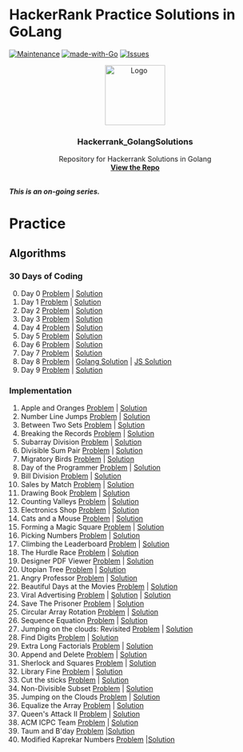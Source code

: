 # HackerRank Practice Solutions in GoLang
[![Maintenance][maintenance-shield]][maintenance-graph-url]
[![made-with-Go][made-with-go-shield]](https://golang.org/)
[![Issues][issues-shield]][issues-url]

<p align="center">
  <a href=" https://www.hackerrank.com/domains/tutorials/30-days-of-code">
    <img src="https://alternative.me/media/256/hackerrank-icon-3ruwgb2qxxh1gxg6-c.png" alt="Logo" width="120" height="120">
  </a>

<h3 align="center">Hackerrank_GolangSolutions</h3>

  <p align="center">
    Repository for Hackerrank Solutions in Golang
    <br />
    <a href="https://github.com/mohit810/Hackerrank_GolangSolutions"><strong>View the Repo</strong></a>
    <br />
    <br />
  </p>

***This is an on-going series.***

# Practice

## Algorithms

### 30 Days of Coding
0. Day 0 [Problem](https://www.hackerrank.com/challenges/30-hello-world/problem) | [Solution](https://github.com/mohit810/Hackerrank_GolangSolutions/blob/master/practice/30-Days-of-Coding/day-0.go)       
1. Day 1 [Problem](https://www.hackerrank.com/challenges/30-data-types/problem) | [Solution](https://github.com/mohit810/Hackerrank_GolangSolutions/blob/master/practice/30-Days-of-Coding/day-1.go)    
2. Day 2 [Problem](https://www.hackerrank.com/challenges/30-operators/problem) | [Solution](https://github.com/mohit810/Hackerrank_GolangSolutions/blob/master/practice/30-Days-of-Coding/day-2.go)
3. Day 3 [Problem](https://www.hackerrank.com/challenges/30-conditional-statements/problem) | [Solution](https://github.com/mohit810/Hackerrank_GolangSolutions/blob/master/practice/30-Days-of-Coding/day-3.go)
4. Day 4 [Problem](https://www.hackerrank.com/challenges/30-class-vs-instance/problem) | [Solution](https://github.com/mohit810/Hackerrank_GolangSolutions/blob/master/practice/30-Days-of-Coding/day-4.go)
5. Day 5 [Problem](https://www.hackerrank.com/challenges/30-loops/problem) | [Solution](https://github.com/mohit810/Hackerrank_GolangSolutions/blob/master/practice/30-Days-of-Coding/day-5.go)
6. Day 6 [Problem](https://www.hackerrank.com/challenges/30-review-loop/problem) | [Solution](https://github.com/mohit810/Hackerrank_GolangSolutions/blob/master/practice/30-Days-of-Coding/day-6.go)
7. Day 7 [Problem](https://www.hackerrank.com/challenges/30-arrays/problem) | [Solution](https://github.com/mohit810/Hackerrank_GolangSolutions/blob/master/practice/30-Days-of-Coding/day-7.go)
8. Day 8 [Problem](https://www.hackerrank.com/challenges/30-dictionaries-and-maps/problem) | [Golang Solution](https://github.com/mohit810/Hackerrank_GolangSolutions/blob/master/practice/30-Days-of-Coding/day-8.go) | [JS Solution](https://github.com/mohit810/Hackerrank_GolangSolutions/blob/master/practice/30-Days-of-Coding/day-8.js)
9. Day 9 [Problem](https://www.hackerrank.com/challenges/30-recursion/problem) | [Solution](https://github.com/mohit810/Hackerrank_GolangSolutions/blob/master/practice/30-Days-of-Coding/day-9.go)

### Implementation

1. Apple and Oranges [Problem](https://www.hackerrank.com/challenges/apple-and-orange/problem) | [Solution](https://github.com/mohit810/Hackerrank_GolangSolutions/blob/master/practice/algorithms/implementation/apple-and-orange.go)
2. Number Line Jumps [Problem](https://www.hackerrank.com/challenges/kangaroo/problem) | [Solution](https://github.com/mohit810/Hackerrank_GolangSolutions/blob/master/practice/algorithms/implementation/number-line-jumps.go)
3. Between Two Sets [Problem](https://www.hackerrank.com/challenges/between-two-sets/problem) | [Solution](https://github.com/mohit810/Hackerrank_GolangSolutions/blob/master/practice/algorithms/implementation/between-two-sets.go)
4. Breaking the Records [Problem](https://www.hackerrank.com/challenges/breaking-best-and-worst-records/problem) | [Solution](https://github.com/mohit810/Hackerrank_GolangSolutions/blob/master/practice/algorithms/implementation/breaking-the-records.go)
5. Subarray Division [Problem](https://www.hackerrank.com/challenges/the-birthday-bar/problem) | [Solution](https://github.com/mohit810/Hackerrank_GolangSolutions/blob/master/practice/algorithms/implementation/subarray-division.go)
6. Divisible Sum Pair [Problem](https://www.hackerrank.com/challenges/divisible-sum-pairs/problem) | [Solution](https://github.com/mohit810/Hackerrank_GolangSolutions/blob/master/practice/algorithms/implementation/divisible-sum-pairs.go)
7. Migratory Birds [Problem](https://www.hackerrank.com/challenges/migratory-birds/problem) | [Solution](https://github.com/mohit810/Hackerrank_GolangSolutions/blob/master/practice/algorithms/implementation/migratory-birds.go)
8. Day of the Programmer [Problem](https://www.hackerrank.com/challenges/day-of-the-programmer/problem) | [Solution](https://github.com/mohit810/Hackerrank_GolangSolutions/blob/master/practice/algorithms/implementation/day-of-the-programmer.go)
9. Bill Division [Problem](https://www.hackerrank.com/challenges/bon-appetit/problem) | [Solution](https://github.com/mohit810/Hackerrank_GolangSolutions/blob/master/practice/algorithms/implementation/bill-division.go)
10. Sales by Match [Problem](https://www.hackerrank.com/challenges/sock-merchant/problem) | [Solution](https://github.com/mohit810/Hackerrank_GolangSolutions/blob/master/practice/algorithms/implementation/sales-by-match.go)
11. Drawing Book [Problem](https://www.hackerrank.com/challenges/drawing-book/problem) | [Solution](https://github.com/mohit810/Hackerrank_GolangSolutions/blob/master/practice/algorithms/implementation/drawing-book.go)
12. Counting Valleys [Problem](https://www.hackerrank.com/challenges/counting-valleys/problem) | [Solution](https://github.com/mohit810/Hackerrank_GolangSolutions/blob/master/practice/algorithms/implementation/counting-valleys.go)
13. Electronics Shop [Problem](https://www.hackerrank.com/challenges/electronics-shop/problem) | [Solution](https://github.com/mohit810/Hackerrank_GolangSolutions/blob/master/practice/algorithms/implementation/electronics-shop.go)
14. Cats and a Mouse [Problem](https://www.hackerrank.com/challenges/cats-and-a-mouse/problem) | [Solution](https://github.com/mohit810/Hackerrank_GolangSolutions/blob/master/practice/algorithms/implementation/cats-and-mouse.go)
15. Forming a Magic Square [Problem](https://www.hackerrank.com/challenges/magic-square-forming/problem) | [Solution](https://github.com/mohit810/Hackerrank_GolangSolutions/blob/master/practice/algorithms/implementation/forming-a-magic-square.go)
16. Picking Numbers [Problem](https://www.hackerrank.com/challenges/picking-numbers/problem) | [Solution](https://github.com/mohit810/Hackerrank_GolangSolutions/blob/master/practice/algorithms/implementation/picking-numbers.go)
17. Climbing the Leaderboard [Problem](https://www.hackerrank.com/challenges/climbing-the-leaderboard/problem) | [Solution](https://github.com/mohit810/Hackerrank_GolangSolutions/blob/master/practice/algorithms/implementation/climbing-the-leaderboard.go)
18. The Hurdle Race [Problem](https://www.hackerrank.com/challenges/the-hurdle-race/problem) | [Solution](https://github.com/mohit810/Hackerrank_GolangSolutions/blob/master/practice/algorithms/implementation/the-hurdle-race.go)
19. Designer PDF Viewer [Problem](https://www.hackerrank.com/challenges/designer-pdf-viewer/problem) | [Solution](https://github.com/mohit810/Hackerrank_GolangSolutions/blob/master/practice/algorithms/implementation/designer-pdf-viewer.go)
20. Utopian Tree [Problem](https://www.hackerrank.com/challenges/utopian-tree/problem) | [Solution](https://github.com/mohit810/Hackerrank_GolangSolutions/blob/master/practice/algorithms/implementation/utopian-tree.go)
21. Angry Professor [Problem](https://www.hackerrank.com/challenges/angry-professor/problem) | [Solution](https://github.com/mohit810/Hackerrank_GolangSolutions/blob/master/practice/algorithms/implementation/angry-professor.go)
22. Beautiful Days at the Movies [Problem](https://www.hackerrank.com/challenges/beautiful-days-at-the-movies/problem) | [Solution](https://github.com/mohit810/Hackerrank_GolangSolutions/blob/master/practice/algorithms/implementation/beautiful-days-at-the-movies.go)
23. Viral Advertising [Problem](https://www.hackerrank.com/challenges/strange-advertising/problem) | [Solution](https://www.hackerrank.com/challenges/beautiful-days-at-the-movies/problem) | [Solution](https://github.com/mohit810/Hackerrank_GolangSolutions/blob/master/practice/algorithms/implementation/viral-advertising.go)
24. Save The Prisoner [Problem](https://www.hackerrank.com/challenges/save-the-prisoner/problem) | [Solution](https://github.com/mohit810/Hackerrank_GolangSolutions/blob/master/practice/algorithms/implementation/save-the-prisoner.go)
25. Circular Array Rotation [Problem](https://www.hackerrank.com/challenges/circular-array-rotation/problem) | [Solution](https://github.com/mohit810/Hackerrank_GolangSolutions/blob/master/practice/algorithms/implementation/circular-array-rotation.go)
26. Sequence Equation [Problem](https://www.hackerrank.com/challenges/permutation-equation/problem) | [Solution](https://github.com/mohit810/Hackerrank_GolangSolutions/blob/master/practice/algorithms/implementation/permutation-equation.go)
27. Jumping on the clouds: Revisited [Problem](https://www.hackerrank.com/challenges/jumping-on-the-clouds-revisited/problem) | [Solution](https://github.com/mohit810/Hackerrank_GolangSolutions/blob/master/practice/algorithms/implementation/jumping-on-the-clouds-revisited.go)
28. Find Digits [Problem](https://www.hackerrank.com/challenges/find-digits/problem) | [Solution](https://github.com/mohit810/Hackerrank_GolangSolutions/blob/master/practice/algorithms/implementation/find-digits.go)
29. Extra Long Factorials [Problem](https://www.hackerrank.com/challenges/extra-long-factorials/problem) | [Solution](https://github.com/mohit810/Hackerrank_GolangSolutions/blob/master/practice/algorithms/implementation/extra-long-factorials.go)
30. Append and Delete [Problem](https://www.hackerrank.com/challenges/append-and-delete/problem) | [Solution](https://github.com/mohit810/Hackerrank_GolangSolutions/blob/master/practice/algorithms/implementation/append-and-delete.go)
31. Sherlock and Squares [Problem](https://www.hackerrank.com/challenges/sherlock-and-squares/problem) | [Solution](https://github.com/mohit810/Hackerrank_GolangSolutions/blob/master/practice/algorithms/implementation/sherlock-and-squares.go)
32. Library Fine [Problem](https://www.hackerrank.com/challenges/library-fine/problem) | [Solution](https://github.com/mohit810/Hackerrank_GolangSolutions/blob/master/practice/algorithms/implementation/library-fine.go)
33. Cut the sticks [Problem](https://www.hackerrank.com/challenges/cut-the-sticks/problem) | [Solution](https://github.com/mohit810/Hackerrank_GolangSolutions/blob/master/practice/algorithms/implementation/cut-the-sticks.go)
34. Non-Divisible Subset [Problem](https://www.hackerrank.com/challenges/non-divisible-subset/problem) | [Solution](https://github.com/mohit810/Hackerrank_GolangSolutions/blob/master/practice/algorithms/implementation/non-divisible-subset.go)
35. Jumping on the Clouds [Problem](https://www.hackerrank.com/challenges/jumping-on-the-clouds/problem) | [Solution](https://github.com/mohit810/Hackerrank_GolangSolutions/blob/master/practice/algorithms/implementation/jumping-on-the-clouds.go)
36. Equalize the Array [Problem](https://www.hackerrank.com/challenges/equality-in-a-array/problem) | [Solution](https://github.com/mohit810/Hackerrank_GolangSolutions/blob/master/practice/algorithms/implementation/equality-in-a-array.go)
37. Queen's Attack II [Problem](https://www.hackerrank.com/challenges/queens-attack-2/problem) | [Solution](https://github.com/mohit810/Hackerrank_GolangSolutions/blob/master/practice/algorithms/implementation/queens-attack-2.go)
38. ACM ICPC Team [Problem](https://www.hackerrank.com/challenges/acm-icpc-team/problem) | [Solution](https://github.com/mohit810/Hackerrank_GolangSolutions/blob/master/practice/algorithms/implementation/acm-icpc-team.go)
39. Taum and B'day [Problem](https://www.hackerrank.com/challenges/taum-and-bday/problem) |[Solution](https://github.com/mohit810/Hackerrank_GolangSolutions/blob/master/practice/algorithms/implementation/taum-and-bday.go)
40. Modified Kaprekar Numbers [Problem](https://www.hackerrank.com/challenges/kaprekar-numbers/problem) |[Solution](https://github.com/mohit810/Hackerrank_GolangSolutions/blob/master/practice/algorithms/implementation/kaprekar-numbers.go)


[maintenance-shield]: https://img.shields.io/badge/Maintained%3F-yes-green.svg
[made-with-go-shield]: https://img.shields.io/badge/Made%20with-Go-blue.svg
[issues-shield]: https://img.shields.io/github/issues/mohit810/hackerrank-golang-solutions
[issues-url]: https://github.com/mohit810/Hackerrank_GolangSolutions/issues
[maintenance-graph-url]: https://github.com/mohit810/Hackerrank_GolangSolutions/graphs/commit-activity